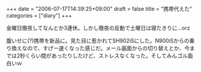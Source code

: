 +++
date = "2006-07-17T14:39:25+09:00"
draft = false
title = "携帯代えた"
categories = ["diary"]
+++

金曜日徹夜してなんとか3連休。しかし徹夜の反動で土曜日は寝たきりに…orz

腹いせに(?)携帯を新品に。見た目に惹かれてSH902iSにした。N900iSからの乗り換えなので、すげー速くなった感じだ。メール画面からの切り替えとか、今までは2秒くらい間があったりしたけど、ストレスなくなった。そしてみんゴル面白いｗ
